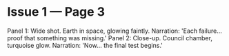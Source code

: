 # Issue 1 — Page 3

Panel 1: Wide shot. Earth in space, glowing faintly. Narration: 'Each failure... proof that something was missing.'
Panel 2: Close-up. Council chamber, turquoise glow. Narration: 'Now... the final test begins.'
